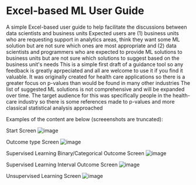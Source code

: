 # Excel-based ML User Guide
A simple Excel-based user guide to help facilitate the discussions between data scientists and business units
Expected users are (1) business units who are requesting support in analytics areas, think they want some ML solution but are not sure which ones are most appropriate and (2) data scientists and programmers who are expected to provide ML solutions to business units but are not sure which solutions to suggest based on the business unit's needs
This is a simple first draft of a guidance tool so any feedback is greatly aprpeciated and all are welcome to use it if you find it valuable.  It was originally created for health care applications so there is a greater focus on p-values than would be found in many other industries
The list of suggested ML solutions is not comprehensive and will be expanded over time.
The target audience for this was specifically people in the health-care industry so there is some references made to p-values and more classical statistical analysis approached

Examples of the content are below (screeenshots are truncated):

Start Screen
![image](https://user-images.githubusercontent.com/25888953/51258007-eb897400-1976-11e9-9837-fea08da5b024.PNG)

Outcome type Screen
![image](https://user-images.githubusercontent.com/25888953/51259375-00b3d200-197a-11e9-98e7-6063f97975b1.PNG)

Supervised Learning Binary/Categorical Outcome Screen
![image](https://user-images.githubusercontent.com/25888953/51259542-62743c00-197a-11e9-9912-71bbf06da016.PNG)

Supervised Learning Interval Outcome Screen
![image](https://user-images.githubusercontent.com/25888953/51259562-6ef89480-197a-11e9-9612-3cbcd6333968.PNG)

Unsupervised Learning Screen
![image](https://user-images.githubusercontent.com/25888953/51259597-7e77dd80-197a-11e9-91f2-8840fe92f06a.PNG)
